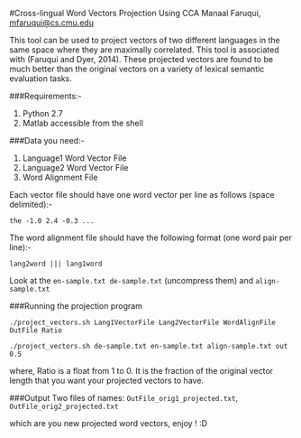 #Cross-lingual Word Vectors Projection Using CCA
Manaal Faruqui, mfaruqui@cs.cmu.edu

This tool can be used to project vectors of two different languages
in the same space where they are maximally correlated. This tool is
associated with (Faruqui and Dyer, 2014). These projected vectors are
found to be much better than the original vectors on a variety of 
lexical semantic evaluation tasks.

###Requirements:-

1. Python 2.7
2. Matlab accessible from the shell

###Data you need:-
1. Language1 Word Vector File 
2. Language2 Word Vector File
3. Word Alignment File

Each vector file should have one word vector per line as follows (space delimited):-

```the -1.0 2.4 -0.3 ...```

The word alignment file should have the following format (one word pair per line):-

```lang2word ||| lang1word```

Look at the ```en-sample.txt de-sample.txt``` (uncompress them) and ```align-sample.txt```

###Running the projection program

```./project_vectors.sh Lang1VectorFile Lang2VectorFile WordAlignFile OutFile Ratio```

```./project_vectors.sh de-sample.txt en-sample.txt align-sample.txt out 0.5```

where, Ratio is a float from 1 to 0. It is the fraction of the original
vector length that you want your projected vectors to have.


###Output
Two files of names: ```OutFile_orig1_projected.txt```, ```OutFile_orig2_projected.txt```

which are you new projected word vectors, enjoy ! :D
